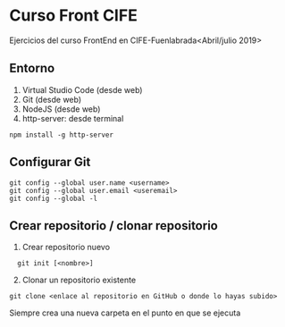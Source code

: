 # Curso Front CIFE

Ejercicios del curso FrontEnd en CIFE-Fuenlabrada<Abril/julio 2019>

## Entorno

1. Virtual Studio Code (desde web)
2. Git (desde web)
3. NodeJS (desde web)
4. http-server: desde terminal
```shell
npm install -g http-server
```

## Configurar Git
```shell
git config --global user.name <username>
git config --global user.email <useremail>
git config --global -l
```

## Crear repositorio / clonar repositorio
1. Crear repositorio nuevo
```shell
  git init [<nombre>]
```

2. Clonar un repositorio existente
```shell
git clone <enlace al repositorio en GitHub o donde lo hayas subido>
```
Siempre crea una nueva carpeta en el punto en que se ejecuta